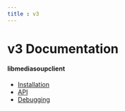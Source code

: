 ```yaml
---
title : v3
---
```



# v3 Documentation

<div markdown="1">

#### libmediasoupclient

* [Installation](/documentation/v3/libmediasoupclient/installation/)
* [API](/documentation/v3/libmediasoupclient/api/)
* [Debugging](/documentation/v3/libmediasoupclient/debugging/)

</div>
